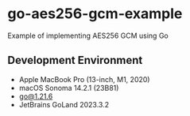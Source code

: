 # go-aes256-gcm-example

Example of implementing AES256 GCM using Go

## Development Environment

* Apple MacBook Pro (13-inch, M1, 2020)
* macOS Sonoma 14.2.1 (23B81)
* go@1.21.6
* JetBrains GoLand 2023.3.2